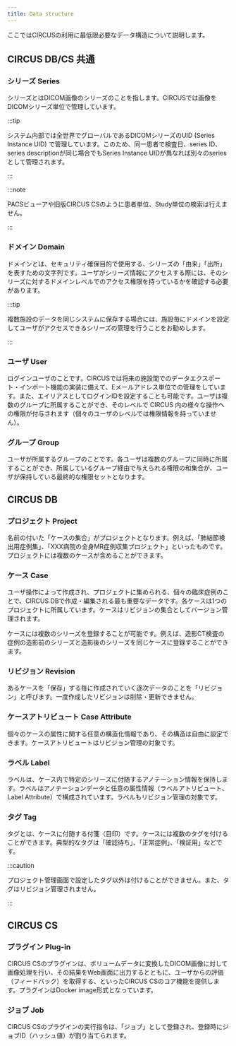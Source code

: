 ```yaml
---
title: Data structure
---
```


ここではCIRCUSの利用に最低限必要なデータ構造について説明します。

## CIRCUS DB/CS 共通

### シリーズ Series

シリーズとはDICOM画像のシリーズのことを指します。CIRCUSでは画像をDICOMシリーズ単位で管理しています。


:::tip

システム内部では全世界でグローバルであるDICOMシリーズのUID (Series Instance UID) で管理しています。このため、同一患者で検査日、series ID、series descriptionが同じ場合でもSeries Instance UIDが異なれば別々のseriesとして管理されます。

:::

:::note

PACSビューアや旧版CIRCUS CSのように患者単位、Study単位の検索は行えません。

:::


### ドメイン Domain

ドメインとは、セキュリティ確保目的で使用する、シリーズの「由来」「出所」を表すための文字列です。ユーザがシリーズ情報にアクセスする際には、そのシリーズに対するドメインレベルでのアクセス権限を持っているかを確認する必要があります。

:::tip

複数施設のデータを同じシステムに保存する場合には、施設毎にドメインを設定してユーザがアクセスできるシリーズの管理を行うことをお勧めします。

:::

### ユーザ User

ログインユーザのことです。CIRCUSでは将来の施設間でのデータエクスポート・インポート機能の実装に備えて、Eメールアドレス単位での管理をしています。また、エイリアスとしてログインIDを設定することも可能です。ユーザは複数のグループに所属することができ、そのレベルで CIRCUS 内の様々な操作への権限が付与されます（個々のユーザのレベルでは権限情報を持っていません）。

### グループ Group

ユーザが所属するグループのことです。各ユーザは複数のグループに同時に所属することができ、所属しているグループ経由で与えられる権限の和集合が、ユーザが保持している最終的な権限セットとなります。


## CIRCUS DB

### プロジェクト Project

名前の付いた「ケースの集合」がプロジェクトとなります。例えば、「肺結節検出用症例集」、「XXX病院の全身MR症例収集プロジェクト」といったものです。プロジェクトには複数のケースが含めることができます。

### ケース Case

ユーザ操作によって作成され、プロジェクトに集められる、個々の臨床症例のことで、CIRCUS DBで作成・編集される最も重要なデータです。各ケースは1つのプロジェクトに所属しています。ケースはリビジョンの集合としてバージョン管理されます。

ケースには複数のシリーズを登録することが可能です。例えば、造影CT検査の症例の造影前のシリーズと造影後のシリーズを同じケースに登録することができます。


### リビジョン Revision

あるケースを「保存」する毎に作成されていく逐次データのことを「リビジョン」と呼びます。一度作成したリビジョンは削除・更新できません。

### ケースアトリビュート Case Attribute

個々のケースの属性に関する任意の構造化情報であり、その構造は自由に設定できます。ケースアトリビュートはリビジョン管理の対象です。

### ラベル Label

ラベルは、ケース内で特定のシリーズに付随するアノテーション情報を保持します。ラベルはアノテーションデータと任意の属性情報（ラベルアトリビュート、Label Attribute）で構成されています。ラベルもリビジョン管理の対象です。

### タグ Tag

タグとは、ケースに付随する付箋（目印）です。ケースには複数のタグを付けることができます。典型的なタグは「確認待ち」、「正常症例」、「検証用」などです。

:::caution

プロジェクト管理画面で設定したタグ以外は付けることができません。また、タグはリビジョン管理されません。

:::


## CIRCUS CS

### プラグイン Plug-in

CIRCUS CSのプラグインは、ボリュームデータに変換したDICOM画像に対して画像処理を行い、その結果をWeb画面に出力するとともに、ユーザからの評価（フィードバック）を取得する、といったCIRCUS CSのコア機能を提供します。プラグインはDocker image形式となっています。


### ジョブ Job

CIRCUS CSのプラグインの実行指令は、「ジョブ」として登録され、登録時にジョブID（ハッシュ値）が割り当てられます。

